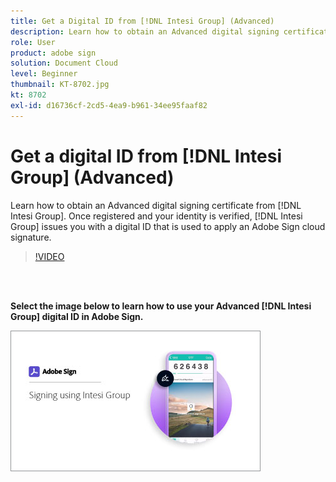 ```yaml
---
title: Get a Digital ID from [!DNL Intesi Group] (Advanced)
description: Learn how to obtain an Advanced digital signing certificate from [!DNL Intesi Group]
role: User
product: adobe sign
solution: Document Cloud
level: Beginner
thumbnail: KT-8702.jpg
kt: 8702
exl-id: d16736cf-2cd5-4ea9-b961-34ee95faaf82
---
```

# Get a digital ID from [!DNL Intesi Group] (Advanced)

Learn how to obtain an Advanced digital signing certificate from [!DNL Intesi Group]. Once registered and your identity is verified, [!DNL Intesi Group] issues you with a digital ID that is used to apply an Adobe Sign cloud signature.

>[!VIDEO](https://video.tv.adobe.com/v/337065?hidetitle=true)

<br>&nbsp;

**Select the image below to learn how to use your Advanced [!DNL Intesi Group] digital ID in Adobe Sign.**

[![image](assets/IntesiSign_400.png)](intesi-sign.md)

